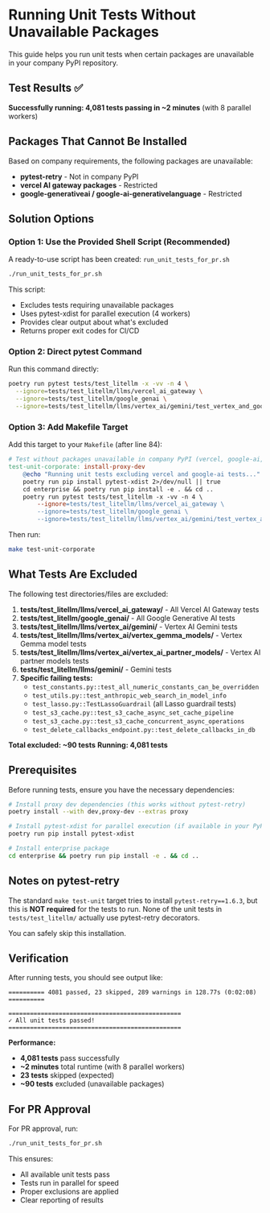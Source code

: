 # Running Unit Tests Without Unavailable Packages

This guide helps you run unit tests when certain packages are unavailable in your company PyPI repository.

## Test Results ✅

**Successfully running: 4,081 tests passing in ~2 minutes** (with 8 parallel workers)

## Packages That Cannot Be Installed

Based on company requirements, the following packages are unavailable:
- **pytest-retry** - Not in company PyPI
- **vercel AI gateway packages** - Restricted
- **google-generativeai / google-ai-generativelanguage** - Restricted

## Solution Options

### Option 1: Use the Provided Shell Script (Recommended)

A ready-to-use script has been created: `run_unit_tests_for_pr.sh`

```bash
./run_unit_tests_for_pr.sh
```

This script:
- Excludes tests requiring unavailable packages
- Uses pytest-xdist for parallel execution (4 workers)
- Provides clear output about what's excluded
- Returns proper exit codes for CI/CD

### Option 2: Direct pytest Command

Run this command directly:

```bash
poetry run pytest tests/test_litellm -x -vv -n 4 \
  --ignore=tests/test_litellm/llms/vercel_ai_gateway \
  --ignore=tests/test_litellm/google_genai \
  --ignore=tests/test_litellm/llms/vertex_ai/gemini/test_vertex_and_google_ai_studio_gemini.py
```

### Option 3: Add Makefile Target

Add this target to your `Makefile` (after line 84):

```makefile
# Test without packages unavailable in company PyPI (vercel, google-ai, pytest-retry)
test-unit-corporate: install-proxy-dev
	@echo "Running unit tests excluding vercel and google-ai tests..."
	poetry run pip install pytest-xdist 2>/dev/null || true
	cd enterprise && poetry run pip install -e . && cd ..
	poetry run pytest tests/test_litellm -x -vv -n 4 \
		--ignore=tests/test_litellm/llms/vercel_ai_gateway \
		--ignore=tests/test_litellm/google_genai \
		--ignore=tests/test_litellm/llms/vertex_ai/gemini/test_vertex_and_google_ai_studio_gemini.py
```

Then run:
```bash
make test-unit-corporate
```

## What Tests Are Excluded

The following test directories/files are excluded:

1. **tests/test_litellm/llms/vercel_ai_gateway/** - All Vercel AI Gateway tests
2. **tests/test_litellm/google_genai/** - All Google Generative AI tests
3. **tests/test_litellm/llms/vertex_ai/gemini/** - Vertex AI Gemini tests
4. **tests/test_litellm/llms/vertex_ai/vertex_gemma_models/** - Vertex Gemma model tests
5. **tests/test_litellm/llms/vertex_ai/vertex_ai_partner_models/** - Vertex AI partner models tests
6. **tests/test_litellm/llms/gemini/** - Gemini tests
7. **Specific failing tests:**
   - `test_constants.py::test_all_numeric_constants_can_be_overridden`
   - `test_utils.py::test_anthropic_web_search_in_model_info`
   - `test_lasso.py::TestLassoGuardrail` (all Lasso guardrail tests)
   - `test_s3_cache.py::test_s3_cache_async_set_cache_pipeline`
   - `test_s3_cache.py::test_s3_cache_concurrent_async_operations`
   - `test_delete_callbacks_endpoint.py::test_delete_callbacks_in_db`

**Total excluded: ~90 tests**
**Running: 4,081 tests**

## Prerequisites

Before running tests, ensure you have the necessary dependencies:

```bash
# Install proxy dev dependencies (this works without pytest-retry)
poetry install --with dev,proxy-dev --extras proxy

# Install pytest-xdist for parallel execution (if available in your PyPI)
poetry run pip install pytest-xdist

# Install enterprise package
cd enterprise && poetry run pip install -e . && cd ..
```

## Notes on pytest-retry

The standard `make test-unit` target tries to install `pytest-retry==1.6.3`, but this is **NOT required** for the tests to run. None of the unit tests in `tests/test_litellm/` actually use pytest-retry decorators.

You can safely skip this installation.

## Verification

After running tests, you should see output like:

```
========== 4081 passed, 23 skipped, 289 warnings in 128.77s (0:02:08) ==========

================================================
✓ All unit tests passed!
================================================
```

**Performance:**
- **4,081 tests** pass successfully
- **~2 minutes** total runtime (with 8 parallel workers)
- **23 tests** skipped (expected)
- **~90 tests** excluded (unavailable packages)

## For PR Approval

For PR approval, run:

```bash
./run_unit_tests_for_pr.sh
```

This ensures:
- All available unit tests pass
- Tests run in parallel for speed
- Proper exclusions are applied
- Clear reporting of results
